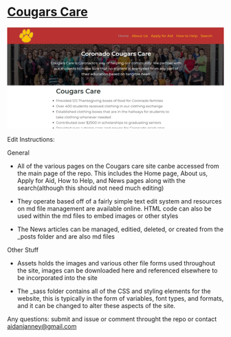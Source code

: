 # [Cougars Care](https://coding-for-social-service.github.io/)

![Screenshot](https://github.com/Coding-for-Social-Service/coding-for-social-service.github.io/blob/master/assets/images/Cougars-Care-Screenshot.png?raw=true)

Edit Instructions:

General
- All of the various pages on the Cougars care site canbe accessed from the main page of the repo. This includes the Home page, About us, Apply for Aid, How to Help, and News pages along with the search(although this should not need much editing)

- They operate based off of a fairly simple text edit system and resources on md file management are available online. HTML code can also be used within the md files to embed images or other styles

- The News articles can be managed, editied, deleted, or created from the _posts folder and are also md files


Other Stuff
- Assets holds the images and various other file forms used throughout the site, images can be downloaded here and referenced elsewhere to be incorporated into the site

- The _sass folder contains all of the CSS and styling elements for the website, this is typically in the form of variables, font types, and formats, and it can be changed to alter these aspects of the site.

Any questions: submit and issue or comment throught the repo or contact aidanjanney@gmail.com


